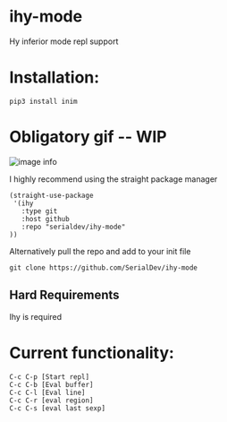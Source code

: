 # ihy-mode
Hy inferior mode repl support 

# Installation:

```
pip3 install inim
```

# Obligatory gif -- WIP 

![image info](/img/ihy.gif)



I highly recommend using the straight package manager

```
(straight-use-package
 '(ihy
   :type git
   :host github
   :repo "serialdev/ihy-mode"
))
```

Alternatively pull the repo and add to your init file
```
git clone https://github.com/SerialDev/ihy-mode
```

## Hard Requirements
Ihy is required 


# Current functionality:

```
C-c C-p [Start repl]
C-c C-b [Eval buffer]
C-c C-l [Eval line]
C-c C-r [eval region]
C-c C-s [eval last sexp]
```


